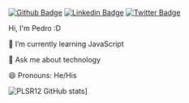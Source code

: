 

[![Github Badge](https://img.shields.io/badge/-Github-000?style=flat-square&logo=Github&logoColor=white&link=https://github.com/fagnerpsantos)](https://github.com/PLSR12)
[![Linkedin Badge](https://img.shields.io/badge/-LinkedIn-blue?style=flat-square&logo=Linkedin&logoColor=white&link=https://www.linkedin.com/in/pedro-lucas-dos-santos-382450187/)](https://www.linkedin.com/in/pedro-lucas-dos-santos-382450187/)
[![Twitter Badge](https://img.shields.io/badge/-Twitter-1ca0f1?style=flat-square&labelColor=1ca0f1&logo=twitter&logoColor=white&link=https://twitter.com/fagnerpsantos)](https://twitter.com/P3DR0_45?t=sXyEsPqjmDq8na22wPQSLw&s=08)

Hi, I'm Pedro :D

🌱 I’m currently learning JavaScript

💬 Ask me about technology

😄 Pronouns: He/His

![PLSR12 GitHub stats](https://github-readme-stats.vercel.app/api?username=PLSR12)]
